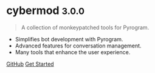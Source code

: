 # cybermod <small>3.0.0</small>

> A collection of monkeypatched tools for Pyrogram.

- Simplifies bot development with Pyrogram.
- Advanced features for conversation management.
- Many tools that enhance the user experience.

[GitHub](https://github.com/rizaldevs/cybermod)
[Get Started](#cybermod)
